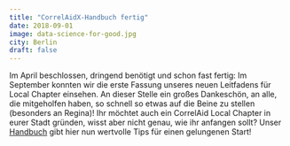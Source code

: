 ```yaml
---
title: "CorrelAidX-Handbuch fertig"
date: 2018-09-01
image: data-science-for-good.jpg
city: Berlin
draft: false
---
```


Im April beschlossen, dringend benötigt und schon fast fertig: Im September konnten wir die erste Fassung unseres neuen Leitfadens für Local Chapter einsehen. An dieser Stelle ein großes Dankeschön, an alle, die mitgeholfen haben, so schnell so etwas auf die Beine zu stellen (besonders an Regina)!
Ihr möchtet auch ein CorrelAid Local Chapter in eurer Stadt gründen, wisst aber nicht genau, wie ihr anfangen sollt? Unser [Handbuch](https://correlaid.github.io/correlaidx-handbuch/index.html#aufgabe-und-funktion-von-correlaidx) gibt hier nun wertvolle Tips für einen gelungenen Start!
